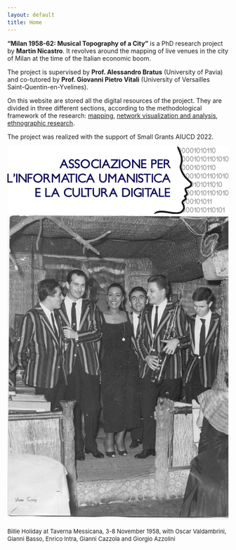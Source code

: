 ```yaml
---
layout: default
title: Home
---
```




<b>“Milan 1958-62: Musical Topography of a City”</b> is a PhD research project by <b>Martin Nicastro</b>. It revolves around the mapping of live venues in the city of Milan at the time of the Italian economic boom.

The project is supervised by <b>Prof. Alessandro Bratus</b> (University of Pavia) and co-tutored by <b>Prof. Giovanni Pietro Vitali</b> (University of Versailles Saint-Quentin-en-Yvelines).


On this website are stored all the digital resources of the project. They are divided in three different sections, according to the methodological framework of the research: [mapping](https://musictopography.github.io//map/), [network visualization and analysis](https://musictopography.github.io//graphs/), [ethnographic research](https://musictopography.github.io//interviews/).


The project was realized with the support of Small Grants AIUCD 2022.

<img src="images/AIUCD_logo.png">




<img src="images/Billie.jpg">

<font size="-1">Billie Holiday at Taverna Messicana, 3-8 November 1958, with Oscar Valdambrini, Gianni Basso, Enrico Intra, Gianni Cazzola and Giorgio Azzolini </font>
